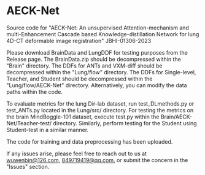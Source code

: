 # AECK-Net
Source code for "AECK-Net: An unsupervised Attention-mechanism and multi-Enhancement Cascade based Knowledge-distillation Network for lung 4D-CT deformable image registration" 	JBHI-01306-2023 

Please download BrainData and LungDDF for testing purposes from the Release page.
The BrainData.zip should be decompressed within the "Brain" directory.
The DDFs for ANTs and VXM-diff should be decompressed within the "Lung/flow" directory. The DDFs for Single-level, Teacher, and Student should be decompressed within the "Lung/flow/AECK-Net" directory. Alternatively, you can modify the data paths within the code.

To evaluate metrics for the lung Dir-lab dataset, run test_DLmethods.py or test_ANTs.py located in the Lung/src/ directory.
For testing the metrics on the brain MindBoggle-101 dataset, execute test.py within the Brain/AECK-Net/Teacher-test/ directory. Similarly, perform testing for the Student using Student-test in a similar manner.

The code for training and data preprocessing has been uploaded.

If any issues arise, please feel free to reach out to us at wuwenbin@126.com, 849719419@qq.com, or submit the concern in the "Issues" section.
